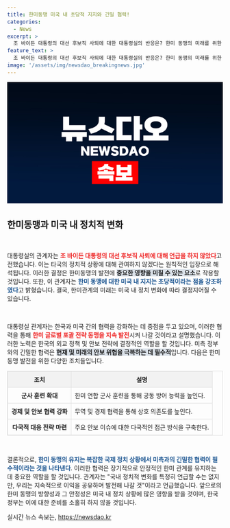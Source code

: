 ```yaml
---
title: 한미동맹 미국 내 초당적 지지와 긴밀 협력!
categories:
  - News
excerpt: >
  조 바이든 대통령의 대선 후보직 사퇴에 대한 대통령실의 반응은? 한미 동맹의 미래를 위한 긴밀한 협력 의지를 밝혔습니다!
feature_text: >
  조 바이든 대통령의 대선 후보직 사퇴에 대한 대통령실의 반응은? 한미 동맹의 미래를 위한 긴밀한 협력 의지를 밝혔습니다!
image: '/assets/img/newsdao_breakingnews.jpg'
---
```


<p><img src="/assets/img/newsdao_breakingnews.jpg" alt="ranknews 속보" /></p>

<h2 data-ke-size="size26">한미동맹과 미국 내 정치적 변화</h2>

<p data-ke-size="size16">&nbsp;</p>

<p>대통령실의 관계자는 <b><span style="color: #ee2323;">조 바이든 대통령의 대선 후보직 사퇴에 대해 언급을 하지 않았다</span></b>고 전했습니다. 이는 타국의 정치적 상황에 대해 관여하지 않겠다는 원칙적인 입장으로 해석됩니다. 이러한 결정은 한미동맹의 발전에 <b><span style="background-color: #21538527;">중요한 영향을 미칠 수 있는 요소</span></b>로 작용할 것입니다. 또한, 이 관계자는 <b><span style="color: #1a5490;">한미 동맹에 대한 미국 내 지지는 초당적이라는 점을 강조하였다</span></b>고 밝혔습니다. 결국, 한미관계의 미래는 미국 내 정치 변화에 따라 결정지어질 수 있습니다.</p>

<p data-ke-size="size16">&nbsp;</p>

<p>대통령실 관계자는 한국과 미국 간의 협력을 강화하는 데 중점을 두고 있으며, 이러한 협력을 통해 <b><span style="color: #ee2323;">한미 글로벌 포괄 전략 동맹을 지속 발전</span></b>시켜 나갈 것이라고 설명했습니다. 이러한 노력은 한국의 외교 정책 및 안보 전략에 결정적인 역할을 할 것입니다. 미측 정부와의 긴밀한 협력은 <b><span style="background-color: #21538527;">현재 및 미래의 안보 위협을 극복하는 데 필수적</span></b>입니다. 다음은 한미동맹 발전을 위한 다양한 조치들입니다.</p>

<table style="width: 100%; border: 1px solid #ddd; border-collapse: collapse;">
  <tr>
    <th style="border: 1px solid #ddd; padding: 8px; background-color: #f2f2f2;">조치</th>
    <th style="border: 1px solid #ddd; padding: 8px; background-color: #f2f2f2;">설명</th>
  </tr>
  <tr>
    <td style="border: 1px solid #ddd; padding: 8px; text-align: center;"><b>군사 훈련 확대</b></td>
    <td style="border: 1px solid #ddd; padding: 8px;">한미 연합 군사 훈련을 통해 공동 방어 능력을 높인다.</td>
  </tr>
  <tr>
    <td style="border: 1px solid #ddd; padding: 8px; text-align: center;"><b>경제 및 안보 협력 강화</b></td>
    <td style="border: 1px solid #ddd; padding: 8px;">무역 및 경제 협력을 통해 상호 의존도를 높인다.</td>
  </tr>
  <tr>
    <td style="border: 1px solid #ddd; padding: 8px; text-align: center;"><b>다국적 대응 전략 마련</b></td>
    <td style="border: 1px solid #ddd; padding: 8px;">주요 안보 이슈에 대한 다국적인 접근 방식을 구축한다.</td>
  </tr>
</table>

<p data-ke-size="size16">&nbsp;</p>

<p>결론적으로, <b><span style="color: #1a5490;">한미 동맹의 유지는 복잡한 국제 정치 상황에서 미측과의 긴밀한 협력이 필수적이라는 것을 나타낸다</span></b>. 이러한 협력은 장기적으로 안정적인 한미 관계를 유지하는 데 중요한 역할을 할 것입니다. 관계자는 "국내 정치적 변화를 특정히 언급할 수는 없지만, 우리는 지속적으로 이익을 공유하며 발전해 나갈 것"이라고 언급했습니다. 앞으로의 한미 동맹의 방향성과 그 안정성은 미국 내 정치 상황에 많은 영향을 받을 것이며, 한국 정부는 이에 대한 준비를 소홀히 하지 않을 것입니다.</p>
실시간 뉴스 속보는, <a href="https://newsdao.kr" rel="dofollow">https://newsdao.kr</a>


